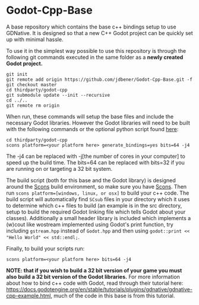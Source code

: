 # Godot-Cpp-Base
A base repository which contains the base c++ bindings setup to use GDNative. It is designed so that a new C++ Godot project can be quickly set up with minimal hassle.

To use it in the simplest way possible to use this repository is through the following git commands executed in the same folder as a **newly created Godot project.**
```
git init
git remote add origin https://github.com/jdbener/Godot-Cpp-Base.git -f
git checkout master
cd thirdparty/godot-cpp
git submodule update --init --recursive
cd ../..
git remote rm origin
```
When run, these commands will setup the base files and include the necessary Godot libraries. However the Godot libraries will need to be built with the following commands or the optional python script found [here](https://gist.github.com/jdbener/c096d0153c0534f83b4e73d88980f898):
```
cd thirdparty/godot-cpp
scons platform=<your platform here> generate_bindings=yes bits=64 -j4
```
The -j4 can be replaced with -j[the number of cores in your computer] to speed up the build time.
The bits=64 can be replaced with bits=32 if you are running on or targeting a 32 bit system.

The build script (both for this base and the Godot library) is designed around the [Scons](https://scons.org/) build environment, so make sure you have [Scons](https://scons.org/). Then run `scons platform=[windows, linux, or osx]` to build your c++ code. The build script will automatically find `SCsub` files in your directory which it uses to determine which c++ files to build (an example is in the src directory, setup to build the required Godot linking file which tells Godot about your classes). Additionally a small header library is included which implements a (w)cout like wostream implemented using Godot's print function, try including `gstream.hpp` instead of `Godot.hpp` and then using `godot::print << "Hello World" << std::endl;`.

Finally, to build your scripts run:
```
scons platform=<your platform here> bits=64 -j4
```
**NOTE: that if you wish to build a 32 bit version of your game you must also build a 32 bit version of the Godot libraries.**
For more information about how to bind c++ code with Godot, read through their tutorial here: https://docs.godotengine.org/en/stable/tutorials/plugins/gdnative/gdnative-cpp-example.html, much of the code in this base is from this tutorial.
